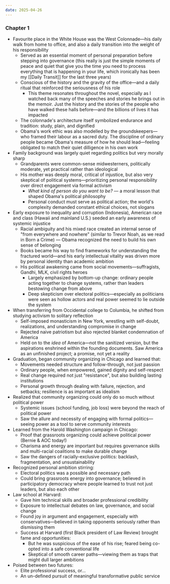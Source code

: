 ```yaml
---
date: 2025-04-26
---
```

### Chapter 1
- Favourite place in the White House was the West Colonnade—his daily walk from home to office, and also a daily transition into the weight of his responsibility
	- Served as an essential moment of personal preparation before stepping into governance (this really is just the simple moments of peace and quiet that give you the time you need to process everything that is happening in your life, which ironically has been my [[Daily Transit]] for the last three years)
	- Conscious of the history and the gravity of the office—and a daily ritual that reinforced the seriousness of his role
		- This theme resonates throughout the novel, especially as I watched back many of the speeches and stories he brings out in the memoir. Just the history and the stories of the people who have walked these halls before—and the billions of lives it has impacted
	- The colonnade's architecture itself symbolized endurance and tradition: study, plain, and dignified
	- Obama's work ethic was also modelled by the groundskeepers—who framed their labour as a sacred duty. The discipline of ordinary people became Obama's measure of how he should lead—feeling obligated to match their quiet dilligence in his own work
- Family background was largely quiet regarding politics but very morally sharp
	- Grandparents were common-sense midwesterners, politically moderate, yet practical rather than ideological
	- His mother was deeply moral, critical of injustice, but also very skeptical of political systems—prioritizing personal responsibility over direct engagement via formal activism
		- *What kind of person do you want to be?* — a moral lesson that shaped Obama's political philosophy
		- Personal conduct must serve as political action; the world's complexity demanded constant ethical choices, not slogans
- Early exposure to inequality and corruption (Indonesia), American race and class (Hawaii and mainland U.S.) seeded an early awareness of systemic injustice
	- Racial ambiguity and his mixed race created an internal sense of "from everywhere and nowhere" (similar to Trevor Noah, as we read in Born a Crime) — Obama recognized the need to build his own sense of belonging
	- Books became his way to find frameworks for understanding the fractured world—and his early intellectual vitality was driven more by personal identity than academic ambition
	- His political awakening came from social movements—suffragists, Gandhi, MLK, civil rights heroes
		- Largely emphasized by bottom-up change: ordinary people acting together to change systems, rather than leaders bestowing change from above
		- Deep skepticism over electoral politics—especially as politicians were seen as hollow actors and real power seemed to lie outside the system
- When transferring from Occidental college to Columbia, he shifted from studying activism to solitary reflection
	- Self-imposed monasticism in New York, wrestling with self-doubt, realizations, and understanding compromise in change
	- Rejected naive patriotism but also rejected blanket condemnation of America
	- Held on to the *idea* of America—not the sanitized version, but the aspirations enshrined within the founding documents. Saw America as an unfinished project; a promise, not yet a reality
- Graduation, began community organizing in Chicago and learned that:
	- Movements needed structure and follow-through, not just passion
	- Ordinary people, when empowered, gained dignity and self-respect
	- Real change required not just "resistance", but also building lasting institutions
	- Personal growth through dealing with failure, rejection, and setbacks; resilience is as important as idealism
- Realized that community organizing could only do so much without political power
	- Systemic issues (school funding, job loss) were beyond the reach of political power
	- Saw the allure and necessity of engaging with formal politics—seeing power as a tool to serve community interests
- Learned from the Harold Washington campaign in Chicago:
	- Proof that grassroots organizing could achieve political power (Bernie & AOC today!)
	- Charisma and energy are important but requires governance skills and multi-racial coalitions to make durable change
	- Saw the dangers of racially-exclusive politics: backlash, fragmentation, and unsustainability
- Recognized personal ambition stirring:
	- Electoral politics was a possible and necessary path
	- Could bring grassroots energy into governance; believed in participatory democracy where people learned to trust not just leaders, but also each other
- Law school at Harvard:
	- Gave him technical skills and broader professional credibility
	- Exposure to intellectual debates on law, governance, and social change
	- Found joy in argument and engagement, especially with conservatives—believed in taking opponents seriously rather than dismissing them
	- Success at Harvard (first Black president of Law Review) brought fame and opportunities:
		- But he was suspicious of the ease of his rise; feared being co-opted into a safe conventional life
		- Skeptical of smooth career paths—viewing them as traps that might dull larger ambitions
- Poised between two futures:
	- Elite professional success, or...
	- An un-defined pursuit of meaningful transformative public service